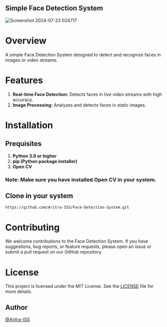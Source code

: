 ## Simple Face Detection System

![Screenshot 2024-07-23 024717](https://github.com/user-attachments/assets/e625e2f8-d0f7-4e81-b001-a54ac0b5b7cc)

# Overview
A simple Face Detection System designed to detect and recognize faces in images or video streams. 

# Features
1. **Real-time Face Detection:** Detects faces in live video streams with high accuracy.
2. **Image Processing:** Analyzes and detects faces in static images.

# Installation

## Prequisites
1. **Python 3.6 or higher**
2. **pip (Python package installer)**
3. **Open CV**
### Note: Make sure you have installed Open CV in your system.

## Clone in your system
```
https://github.com/Aritra-ISS/Face-Detection-System.git
```

# Contributing
We welcome contributions to the Face Detection System. If you have suggestions, bug reports, or feature requests, please open an issue or submit a pull request on our GitHub repository.

# License
This project is licensed under the MIT License. See the [LICENSE](https://github.com/Aritra-ISS/Face-Detection-System/blob/main/LICENSE) file for more details.

## Author
[@Aritra-ISS](https://github.com/Aritra-ISS)
